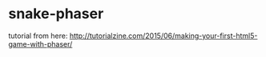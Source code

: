 # snake-phaser

tutorial from here: http://tutorialzine.com/2015/06/making-your-first-html5-game-with-phaser/